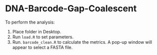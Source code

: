 # DNA-Barcode-Gap-Coalescent

To perform the analysis:

1. Place folder in Desktop.
2. Run `load.R` to set parameters.
3. Run. `barcode_clean.R` to calculate the metrics. A pop-up window will appear to select a FASTA file.
